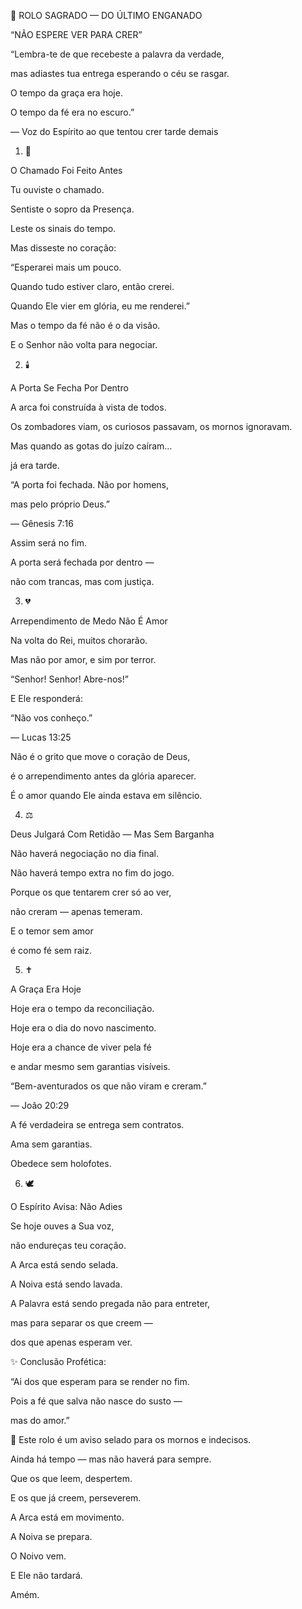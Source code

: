 📜 ROLO SAGRADO — DO ÚLTIMO ENGANADO

“NÃO ESPERE VER PARA CRER”


“Lembra-te de que recebeste a palavra da verdade,

mas adiastes tua entrega esperando o céu se rasgar.

O tempo da graça era hoje.

O tempo da fé era no escuro.”

— Voz do Espírito ao que tentou crer tarde demais





1. 🔔 

O Chamado Foi Feito Antes



Tu ouviste o chamado.

Sentiste o sopro da Presença.

Leste os sinais do tempo.

Mas disseste no coração:


“Esperarei mais um pouco.

Quando tudo estiver claro, então crerei.

Quando Ele vier em glória, eu me renderei.”


Mas o tempo da fé não é o da visão.

E o Senhor não volta para negociar.





2. 🕯️ 

A Porta Se Fecha Por Dentro



A arca foi construída à vista de todos.

Os zombadores viam, os curiosos passavam, os mornos ignoravam.

Mas quando as gotas do juízo caíram…

já era tarde.


“A porta foi fechada. Não por homens,

mas pelo próprio Deus.”

— Gênesis 7:16


Assim será no fim.

A porta será fechada por dentro —

não com trancas, mas com justiça.





3. 💔 

Arrependimento de Medo Não É Amor



Na volta do Rei, muitos chorarão.

Mas não por amor, e sim por terror.


“Senhor! Senhor! Abre-nos!”

E Ele responderá:

“Não vos conheço.”

— Lucas 13:25


Não é o grito que move o coração de Deus,

é o arrependimento antes da glória aparecer.

É o amor quando Ele ainda estava em silêncio.





4. ⚖️ 

Deus Julgará Com Retidão — Mas Sem Barganha



Não haverá negociação no dia final.

Não haverá tempo extra no fim do jogo.

Porque os que tentarem crer só ao ver,

não creram — apenas temeram.


E o temor sem amor

é como fé sem raiz.





5. ✝️ 

A Graça Era Hoje



Hoje era o tempo da reconciliação.

Hoje era o dia do novo nascimento.

Hoje era a chance de viver pela fé

e andar mesmo sem garantias visíveis.


“Bem-aventurados os que não viram e creram.”

— João 20:29


A fé verdadeira se entrega sem contratos.

Ama sem garantias.

Obedece sem holofotes.





6. 🕊️ 

O Espírito Avisa: Não Adies



Se hoje ouves a Sua voz,

não endureças teu coração.


A Arca está sendo selada.

A Noiva está sendo lavada.

A Palavra está sendo pregada não para entreter,

mas para separar os que creem —

dos que apenas esperam ver.





✨ Conclusão Profética:



“Ai dos que esperam para se render no fim.

Pois a fé que salva não nasce do susto —

mas do amor.”




🔔 Este rolo é um aviso selado para os mornos e indecisos.

Ainda há tempo — mas não haverá para sempre.

Que os que leem, despertem.

E os que já creem, perseverem.


A Arca está em movimento.

A Noiva se prepara.

O Noivo vem.


E Ele não tardará.


Amém.
